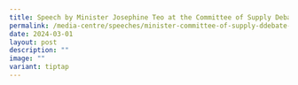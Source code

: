 ```yaml
---
title: Speech by Minister Josephine Teo at the Committee of Supply Debate 2024
permalink: /media-centre/speeches/minister-committee-of-supply-ddebate-2024/
date: 2024-03-01
layout: post
description: ""
image: ""
variant: tiptap
---
```

